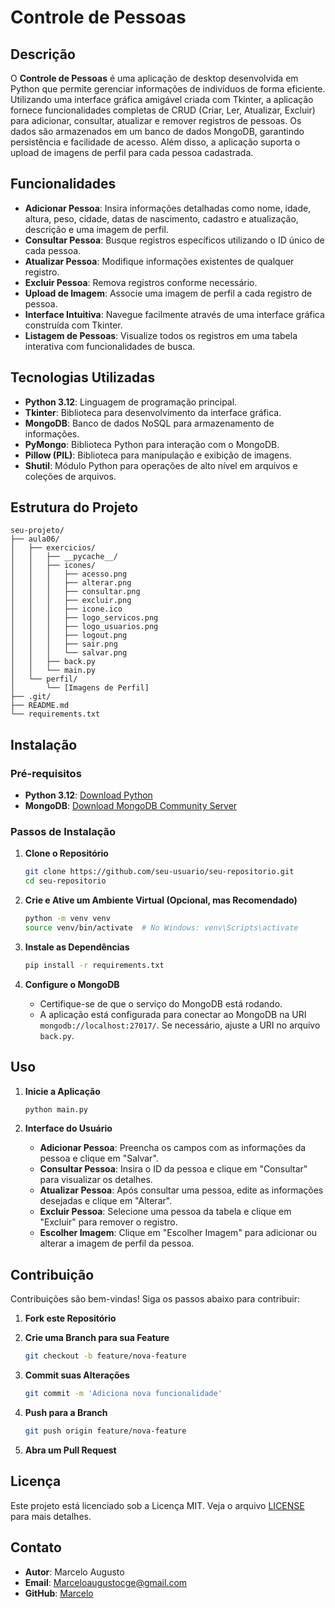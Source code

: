# Controle de Pessoas

## Descrição

O **Controle de Pessoas** é uma aplicação de desktop desenvolvida em Python que permite gerenciar informações de indivíduos de forma eficiente. Utilizando uma interface gráfica amigável criada com Tkinter, a aplicação fornece funcionalidades completas de CRUD (Criar, Ler, Atualizar, Excluir) para adicionar, consultar, atualizar e remover registros de pessoas. Os dados são armazenados em um banco de dados MongoDB, garantindo persistência e facilidade de acesso. Além disso, a aplicação suporta o upload de imagens de perfil para cada pessoa cadastrada.

## Funcionalidades

- **Adicionar Pessoa**: Insira informações detalhadas como nome, idade, altura, peso, cidade, datas de nascimento, cadastro e atualização, descrição e uma imagem de perfil.
- **Consultar Pessoa**: Busque registros específicos utilizando o ID único de cada pessoa.
- **Atualizar Pessoa**: Modifique informações existentes de qualquer registro.
- **Excluir Pessoa**: Remova registros conforme necessário.
- **Upload de Imagem**: Associe uma imagem de perfil a cada registro de pessoa.
- **Interface Intuitiva**: Navegue facilmente através de uma interface gráfica construída com Tkinter.
- **Listagem de Pessoas**: Visualize todos os registros em uma tabela interativa com funcionalidades de busca.

## Tecnologias Utilizadas

- **Python 3.12**: Linguagem de programação principal.
- **Tkinter**: Biblioteca para desenvolvimento da interface gráfica.
- **MongoDB**: Banco de dados NoSQL para armazenamento de informações.
- **PyMongo**: Biblioteca Python para interação com o MongoDB.
- **Pillow (PIL)**: Biblioteca para manipulação e exibição de imagens.
- **Shutil**: Módulo Python para operações de alto nível em arquivos e coleções de arquivos.

## Estrutura do Projeto

```
seu-projeto/
├── aula06/
│   ├── exercicios/
│   │   ├── __pycache__/
│   │   ├── icones/
│   │   │   ├── acesso.png
│   │   │   ├── alterar.png
│   │   │   ├── consultar.png
│   │   │   ├── excluir.png
│   │   │   ├── icone.ico
│   │   │   ├── logo_servicos.png
│   │   │   ├── logo_usuarios.png
│   │   │   ├── logout.png
│   │   │   ├── sair.png
│   │   │   └── salvar.png
│   │   ├── back.py
│   │   └── main.py
│   └── perfil/
│       └── [Imagens de Perfil]
├── .git/
├── README.md
└── requirements.txt
```

## Instalação

### Pré-requisitos

- **Python 3.12**: [Download Python](https://www.python.org/downloads/)
- **MongoDB**: [Download MongoDB Community Server](https://www.mongodb.com/try/download/community)

### Passos de Instalação

1. **Clone o Repositório**

    ```bash
    git clone https://github.com/seu-usuario/seu-repositorio.git
    cd seu-repositorio
    ```

2. **Crie e Ative um Ambiente Virtual (Opcional, mas Recomendado)**

    ```bash
    python -m venv venv
    source venv/bin/activate  # No Windows: venv\Scripts\activate
    ```

3. **Instale as Dependências**

    ```bash
    pip install -r requirements.txt
    ```

4. **Configure o MongoDB**

    - Certifique-se de que o serviço do MongoDB está rodando.
    - A aplicação está configurada para conectar ao MongoDB na URI `mongodb://localhost:27017/`. Se necessário, ajuste a URI no arquivo `back.py`.

## Uso

1. **Inicie a Aplicação**

    ```bash
    python main.py
    ```

2. **Interface do Usuário**

    - **Adicionar Pessoa**: Preencha os campos com as informações da pessoa e clique em "Salvar".
    - **Consultar Pessoa**: Insira o ID da pessoa e clique em "Consultar" para visualizar os detalhes.
    - **Atualizar Pessoa**: Após consultar uma pessoa, edite as informações desejadas e clique em "Alterar".
    - **Excluir Pessoa**: Selecione uma pessoa da tabela e clique em "Excluir" para remover o registro.
    - **Escolher Imagem**: Clique em "Escolher Imagem" para adicionar ou alterar a imagem de perfil da pessoa.

## Contribuição

Contribuições são bem-vindas! Siga os passos abaixo para contribuir:

1. **Fork este Repositório**
2. **Crie uma Branch para sua Feature**

    ```bash
    git checkout -b feature/nova-feature
    ```

3. **Commit suas Alterações**

    ```bash
    git commit -m 'Adiciona nova funcionalidade'
    ```

4. **Push para a Branch**

    ```bash
    git push origin feature/nova-feature
    ```

5. **Abra um Pull Request**

## Licença

Este projeto está licenciado sob a Licença MIT. Veja o arquivo [LICENSE](LICENSE) para mais detalhes.

## Contato

- **Autor**: Marcelo Augusto
- **Email**: Marceloaugustocge@gmail.com
- **GitHub**: [Marcelo](https://github.com/marcelitos1v9)

